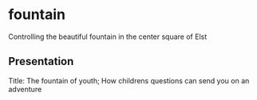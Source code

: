 # fountain
Controlling the beautiful fountain in the center square of Elst

## Presentation
Title: The fountain of youth; How childrens questions can send you on an adventure
